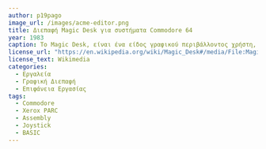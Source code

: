 ```yaml
---
author: p19pago
image_url: /images/acme-editor.png
title: Διεπαφή Magic Desk για συστήματα Commodore 64
year: 1983 
caption: Το Magic Desk, είναι ένα είδος γραφικού περιβάλλοντος χρήστη, το οποίο διαθέτει επεξεργαστή κειμένου και σύστημα αρχείων. Ο κέρσορας ελέγχεται από joystick, απεικονιζόμενος από το εικονίδιο ενός χεριού. Η επιφάνεια εργασίας παρουσιάζεται ως ένα θρανίο με γραφείο, γραφομηχανή, ντουλάπι αρχείων, ρολόι και κάδο απορριμμάτων. Για την αλληλεπίδρασή του, Η τεχνολογία του βασίστηκε στις γραφικές διεπαφές του Xerox PARC και στην τεχνολογία Assembly.
license_url: "https://en.wikipedia.org/wiki/Magic_Desk#/media/File:Magic_Desk_I_main_screen.png" 
license_text: Wikimedia
categories:
  - Εργαλεία
  - Γραφική Διεπαφή
  - Επιφάνεια Εργασίας
tags:
  - Commodore 
  - Xerox PARC
  - Assembly
  - Joystick
  - BASIC
---
```

